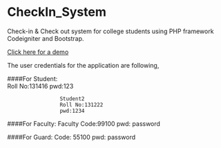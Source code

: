 # CheckIn_System
Check-in &amp; Check out system for college students using PHP framework Codeigniter and Bootstrap.

[Click here for a demo](http://juittest.byethost24.com/CheckIn_System/)

The user credentials for the application are following,

####For Student:   
                     Roll No:131416
                     pwd:123
                      
                     Student2
                     Roll No:131222
                     pwd:1234

####For Faculty: 
                   Faculty Code:99100
                   pwd: password

####For Guard:
                  Code: 55100
                  pwd: password
